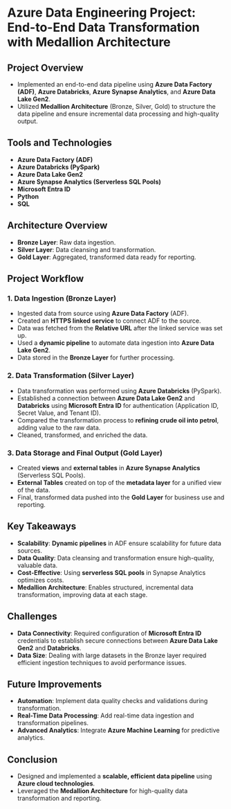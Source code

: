 # Azure Data Engineering Project: End-to-End Data Transformation with Medallion Architecture

## Project Overview
- Implemented an end-to-end data pipeline using **Azure Data Factory (ADF)**, **Azure Databricks**, **Azure Synapse Analytics**, and **Azure Data Lake Gen2**.
- Utilized **Medallion Architecture** (Bronze, Silver, Gold) to structure the data pipeline and ensure incremental data processing and high-quality output.

## Tools and Technologies
- **Azure Data Factory (ADF)**
- **Azure Databricks (PySpark)**
- **Azure Data Lake Gen2**
- **Azure Synapse Analytics (Serverless SQL Pools)**
- **Microsoft Entra ID**
- **Python**
- **SQL**

## Architecture Overview
- **Bronze Layer**: Raw data ingestion.
- **Silver Layer**: Data cleansing and transformation.
- **Gold Layer**: Aggregated, transformed data ready for reporting.

## Project Workflow

### 1. Data Ingestion (Bronze Layer)
- Ingested data from source using **Azure Data Factory** (ADF).
- Created an **HTTPS linked service** to connect ADF to the source.
- Data was fetched from the **Relative URL** after the linked service was set up.
- Used a **dynamic pipeline** to automate data ingestion into **Azure Data Lake Gen2**.
- Data stored in the **Bronze Layer** for further processing.

### 2. Data Transformation (Silver Layer)
- Data transformation was performed using **Azure Databricks** (PySpark).
- Established a connection between **Azure Data Lake Gen2** and **Databricks** using **Microsoft Entra ID** for authentication (Application ID, Secret Value, and Tenant ID).
- Compared the transformation process to **refining crude oil into petrol**, adding value to the raw data.
- Cleaned, transformed, and enriched the data.

### 3. Data Storage and Final Output (Gold Layer)
- Created **views** and **external tables** in **Azure Synapse Analytics** (Serverless SQL Pools).
- **External Tables** created on top of the **metadata layer** for a unified view of the data.
- Final, transformed data pushed into the **Gold Layer** for business use and reporting.

## Key Takeaways
- **Scalability**: **Dynamic pipelines** in ADF ensure scalability for future data sources.
- **Data Quality**: Data cleansing and transformation ensure high-quality, valuable data.
- **Cost-Effective**: Using **serverless SQL pools** in Synapse Analytics optimizes costs.
- **Medallion Architecture**: Enables structured, incremental data transformation, improving data at each stage.

## Challenges
- **Data Connectivity**: Required configuration of **Microsoft Entra ID** credentials to establish secure connections between **Azure Data Lake Gen2** and **Databricks**.
- **Data Size**: Dealing with large datasets in the Bronze layer required efficient ingestion techniques to avoid performance issues.

## Future Improvements
- **Automation**: Implement data quality checks and validations during transformation.
- **Real-Time Data Processing**: Add real-time data ingestion and transformation pipelines.
- **Advanced Analytics**: Integrate **Azure Machine Learning** for predictive analytics.

## Conclusion
- Designed and implemented a **scalable, efficient data pipeline** using **Azure cloud technologies**.
- Leveraged the **Medallion Architecture** for high-quality data transformation and reporting.
